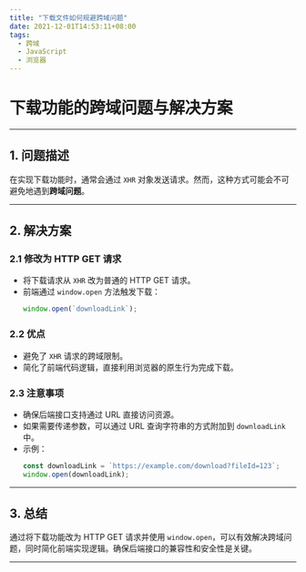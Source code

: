 ```yaml
---
title: "下载文件如何规避跨域问题"
date: 2021-12-01T14:53:11+08:00
tags:
  - 跨域
  - JavaScript
  - 浏览器
---
```


# 下载功能的跨域问题与解决方案

---

## **1. 问题描述**

在实现下载功能时，通常会通过 `XHR` 对象发送请求。然而，这种方式可能会不可避免地遇到**跨域问题**。

---

## **2. 解决方案**

### **2.1 修改为 HTTP GET 请求**
- 将下载请求从 `XHR` 改为普通的 HTTP GET 请求。
- 前端通过 `window.open` 方法触发下载：
  ```javascript
  window.open(`downloadLink`);
  ```

### **2.2 优点**
- 避免了 `XHR` 请求的跨域限制。
- 简化了前端代码逻辑，直接利用浏览器的原生行为完成下载。

### **2.3 注意事项**
- 确保后端接口支持通过 URL 直接访问资源。
- 如果需要传递参数，可以通过 URL 查询字符串的方式附加到 `downloadLink` 中。
- 示例：
  ```javascript
  const downloadLink = `https://example.com/download?fileId=123`;
  window.open(downloadLink);
  ```

---

## **3. 总结**

通过将下载功能改为 HTTP GET 请求并使用 `window.open`，可以有效解决跨域问题，同时简化前端实现逻辑。确保后端接口的兼容性和安全性是关键。

---